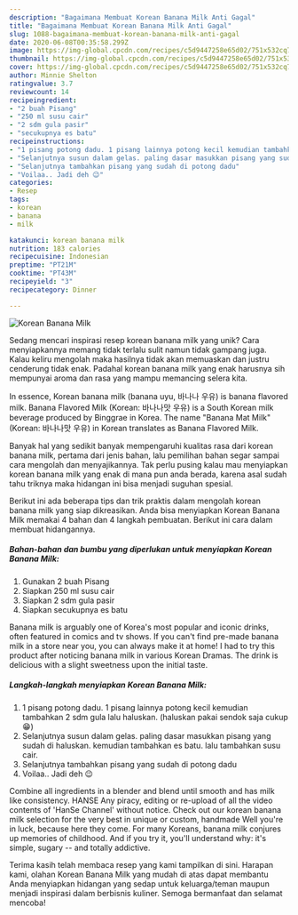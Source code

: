 ```yaml
---
description: "Bagaimana Membuat Korean Banana Milk Anti Gagal"
title: "Bagaimana Membuat Korean Banana Milk Anti Gagal"
slug: 1088-bagaimana-membuat-korean-banana-milk-anti-gagal
date: 2020-06-08T00:35:58.299Z
image: https://img-global.cpcdn.com/recipes/c5d9447258e65d02/751x532cq70/korean-banana-milk-foto-resep-utama.jpg
thumbnail: https://img-global.cpcdn.com/recipes/c5d9447258e65d02/751x532cq70/korean-banana-milk-foto-resep-utama.jpg
cover: https://img-global.cpcdn.com/recipes/c5d9447258e65d02/751x532cq70/korean-banana-milk-foto-resep-utama.jpg
author: Minnie Shelton
ratingvalue: 3.7
reviewcount: 14
recipeingredient:
- "2 buah Pisang"
- "250 ml susu cair"
- "2 sdm gula pasir"
- "secukupnya es batu"
recipeinstructions:
- "1 pisang potong dadu. 1 pisang lainnya potong kecil kemudian tambahkan 2 sdm gula lalu haluskan. (haluskan pakai sendok saja cukup 😁)"
- "Selanjutnya susun dalam gelas. paling dasar masukkan pisang yang sudah di haluskan. kemudian tambahkan es batu. lalu tambahkan susu cair."
- "Selanjutnya tambahkan pisang yang sudah di potong dadu"
- "Voilaa.. Jadi deh 😉"
categories:
- Resep
tags:
- korean
- banana
- milk

katakunci: korean banana milk 
nutrition: 183 calories
recipecuisine: Indonesian
preptime: "PT21M"
cooktime: "PT43M"
recipeyield: "3"
recipecategory: Dinner

---
```



![Korean Banana Milk](https://img-global.cpcdn.com/recipes/c5d9447258e65d02/751x532cq70/korean-banana-milk-foto-resep-utama.jpg)

Sedang mencari inspirasi resep korean banana milk yang unik? Cara menyiapkannya memang tidak terlalu sulit namun tidak gampang juga. Kalau keliru mengolah maka hasilnya tidak akan memuaskan dan justru cenderung tidak enak. Padahal korean banana milk yang enak harusnya sih mempunyai aroma dan rasa yang mampu memancing selera kita.

In essence, Korean banana milk (banana uyu, 바나나 우유) is banana flavored milk. Banana Flavored Milk (Korean: 바나나맛 우유) is a South Korean milk beverage produced by Binggrae in Korea. The name &#34;Banana Mat Milk&#34; (Korean: 바나나맛 우유) in Korean translates as Banana Flavored Milk.

Banyak hal yang sedikit banyak mempengaruhi kualitas rasa dari korean banana milk, pertama dari jenis bahan, lalu pemilihan bahan segar sampai cara mengolah dan menyajikannya. Tak perlu pusing kalau mau menyiapkan korean banana milk yang enak di mana pun anda berada, karena asal sudah tahu triknya maka hidangan ini bisa menjadi suguhan spesial.


Berikut ini ada beberapa tips dan trik praktis dalam mengolah korean banana milk yang siap dikreasikan. Anda bisa menyiapkan Korean Banana Milk memakai 4 bahan dan 4 langkah pembuatan. Berikut ini cara dalam membuat hidangannya.

<!--inarticleads1-->

##### Bahan-bahan dan bumbu yang diperlukan untuk menyiapkan Korean Banana Milk:

1. Gunakan 2 buah Pisang
1. Siapkan 250 ml susu cair
1. Siapkan 2 sdm gula pasir
1. Siapkan secukupnya es batu


Banana milk is arguably one of Korea&#39;s most popular and iconic drinks, often featured in comics and tv shows. If you can&#39;t find pre-made banana milk in a store near you, you can always make it at home! I had to try this product after noticing banana milk in various Korean Dramas. The drink is delicious with a slight sweetness upon the initial taste. 

<!--inarticleads2-->

##### Langkah-langkah menyiapkan Korean Banana Milk:

1. 1 pisang potong dadu. 1 pisang lainnya potong kecil kemudian tambahkan 2 sdm gula lalu haluskan. (haluskan pakai sendok saja cukup 😁)
1. Selanjutnya susun dalam gelas. paling dasar masukkan pisang yang sudah di haluskan. kemudian tambahkan es batu. lalu tambahkan susu cair.
1. Selanjutnya tambahkan pisang yang sudah di potong dadu
1. Voilaa.. Jadi deh 😉


Combine all ingredients in a blender and blend until smooth and has milk like consistency. HANSE Any piracy, editing or re-upload of all the video contents of &#39;HanSe Channel&#39; without notice. Check out our korean banana milk selection for the very best in unique or custom, handmade Well you&#39;re in luck, because here they come. For many Koreans, banana milk conjures up memories of childhood. And if you try it, you&#39;ll understand why: it&#39;s simple, sugary -- and totally addictive. 

Terima kasih telah membaca resep yang kami tampilkan di sini. Harapan kami, olahan Korean Banana Milk yang mudah di atas dapat membantu Anda menyiapkan hidangan yang sedap untuk keluarga/teman maupun menjadi inspirasi dalam berbisnis kuliner. Semoga bermanfaat dan selamat mencoba!
